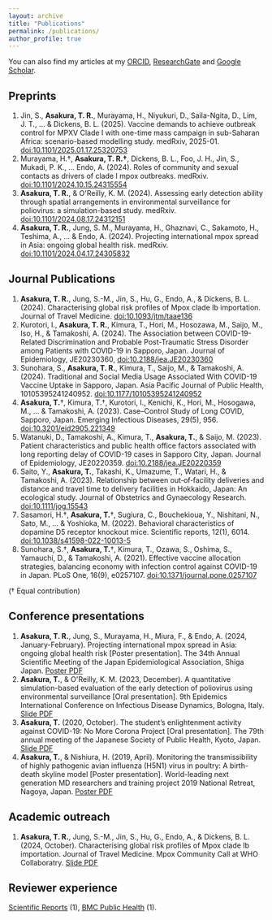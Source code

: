 ```yaml
---
layout: archive
title: "Publications"
permalink: /publications/
author_profile: true
---
```


You can also find my articles at my [ORCID](https://orcid.org/0000-0001-8838-785X), [ResearchGate](https://www.researchgate.net/profile/Toshiaki-Asakura-2) and [Google Scholar](https://scholar.google.com/citations?user=Qn6IIroAAAAJ&hl=ja&oi=ao).

<!--
Citation style is APA, fetched from google scholar
or use doi to APA converter,
https://paperpile.com/t/doi-to-apa-converter/
 -->

## Preprints
1. Jin, S., **Asakura, T. R.**, Murayama, H., Niyukuri, D., Saila-Ngita, D., Lim, J. T., ... & Dickens, B. L. (2025). Vaccine demands to achieve outbreak control for MPXV Clade I with one-time mass campaign in sub-Saharan Africa: scenario-based modelling study. medRxiv, 2025-01. [doi:10.1101/2025.01.17.25320753](https://doi.org/10.1101/2025.01.17.25320753)
1. Murayama, H.†, **Asakura, T. R.†**, Dickens, B. L., Foo, J. H., Jin, S., Mukadi, P. K., … Endo, A. (2024). Roles of community and sexual contacts as drivers of clade I mpox outbreaks. medRxiv. [doi:10.1101/2024.10.15.24315554](https://doi.org/10.1101/2024.10.15.24315554)
1. **Asakura, T. R.**, & O'Reilly, K. M. (2024). Assessing early detection ability through spatial arrangements in environmental surveillance for poliovirus: a simulation-based study. medRxiv. [doi:10.1101/2024.08.17.24312151](https://doi.org/10.1101/2024.08.17.24312151)
1. **Asakura, T. R.**, Jung, S. M., Murayama, H., Ghaznavi, C., Sakamoto, H., Teshima, A., ... & Endo, A. (2024). Projecting international mpox spread in Asia: ongoing global health risk. medRxiv. [doi:10.1101/2024.04.17.24305832](https://doi.org/10.1101/2024.04.17.24305832)

## Journal Publications
1. **Asakura, T. R.**, Jung, S.-M., Jin, S., Hu, G., Endo, A., & Dickens, B. L. (2024). Characterising global risk profiles of Mpox clade Ib importation. Journal of Travel Medicine. [doi:10.1093/jtm/taae136](https://doi.org/10.1093/jtm/taae136)
1. Kurotori, I., **Asakura, T. R.**, Kimura, T., Hori, M., Hosozawa, M., Saijo, M., Iso, H., & Tamakoshi, A. (2024). The Association between COVID-19-Related Discrimination and Probable Post-Traumatic Stress Disorder among Patients with COVID-19 in Sapporo, Japan. Journal of Epidemiology, JE20230360, [doi:10.2188/jea.JE20230360](https://doi.org/10.2188/jea.JE20230360)
1. Sunohara, S., **Asakura, T. R.**, Kimura, T., Saijo, M., & Tamakoshi, A. (2024). Traditional and Social Media Usage Associated With COVID-19 Vaccine Uptake in Sapporo, Japan. Asia Pacific Journal of Public Health, 10105395241240952. [doi:10.1177/10105395241240952](https://doi.org/10.1177/10105395241240952)
1. **Asakura, T.**†, Kimura, T.†, Kurotori, I., Kenichi, K., Hori, M., Hosogawa, M., ... & Tamakoshi, A. (2023). Case–Control Study of Long COVID, Sapporo, Japan. Emerging Infectious Diseases, 29(5), 956. [doi:10.3201/eid2905.221349](https://doi.org/10.3201/eid2905.221349)
1. Watanuki, D., Tamakoshi, A., Kimura, T., **Asakura, T.**, & Saijo, M. (2023). Patient characteristics and public health office factors associated with long reporting delay of COVID-19 cases in Sapporo City, Japan. Journal of Epidemiology, JE20220359. [doi:10.2188/jea.JE20220359](https://doi.org/10.2188/jea.JE20220359)
1. Saito, Y., **Asakura, T.**, Takashi, K., Umazume, T., Watari, H., & Tamakoshi, A. (2023). Relationship between out‐of‐facility deliveries and distance and travel time to delivery facilities in Hokkaido, Japan: An ecological study. Journal of Obstetrics and Gynaecology Research. [doi:10.1111/jog.15543](https://doi.org/10.1111/jog.15543)
1. Sasamori, H.†, **Asakura, T.**†, Sugiura, C., Bouchekioua, Y., Nishitani, N., Sato, M., ... & Yoshioka, M. (2022). Behavioral characteristics of dopamine D5 receptor knockout mice. Scientific reports, 12(1), 6014. [doi:10.1038/s41598-022-10013-5](https://doi.org/10.1038/s41598-022-10013-5)
1. Sunohara, S.†, **Asakura, T.**†, Kimura, T., Ozawa, S., Oshima, S., Yamauchi, D., & Tamakoshi, A. (2021). Effective vaccine allocation strategies, balancing economy with infection control against COVID-19 in Japan. PLoS One, 16(9), e0257107. [doi:10.1371/journal.pone.0257107](https://doi.org/10.1371/journal.pone.0257107)

(† Equal contribution)

## Conference presentations
1. **Asakura, T. R.**, Jung, S., Murayama, H., Miura, F., & Endo, A. (2024, January-February). Projecting international mpox spread in Asia: ongoing global health risk [Poster presentation].
The 34th Annual Scientific Meeting of the Japan Epidemiological Association, Shiga Japan. [Poster PDF](/files/20240118_mpox_JE_joint_symposium.pdf)
1. **Asakura, T.**, & O'Reilly, K. M. (2023, December). A quantitative simulation-based evaluation of the early detection of poliovirus using environmental surveillance [Oral presentation].
9th Epidemics International Conference on Infectious Disease Dynamics, Bologna, Italy. [Slide PDF](/files/20231129_Epidemics_Toshiaki_Asakura.pdf)
1. **Asakura, T.** (2020, October). The student’s enlightenment activity against COVID-19: No More Corona Project [Oral presentation].
The 79th annual meeting of the Japanese Society of Public Health, Kyoto, Japan. [Slide PDF](/files/20201005_79th_annual_meeting_jpn_presentation.pdf)
1. **Asakura, T.**, & Nishiura, H. (2019, April). Monitoring the transmissibility of highly pathogenic avian influenza (H5N1) virus in poultry: A birth-death skyline model [Poster presentation].
World-leading next generation MD researchers and training project 2019 National Retreat, Nagoya, Japan. [Poster PDF](/files/20190525_poster_for_retreat_HN.pdf)


## Academic outreach
1. **Asakura, T. R.**, Jung, S.-M., Jin, S., Hu, G., Endo, A., & Dickens, B. L. (2024, October). Characterising global risk profiles of Mpox clade Ib importation. Journal of Travel Medicine. Mpox Community Call at WHO Collaboratry. [Slide PDF](/files/20241017_WHO_collaboratory.pdf)

<!-- TODO: Add Misc section for the NIID articles.
-->

## Reviewer experience
[Scientific Reports](https://www.nature.com/srep/) (1), [BMC Public Health](https://bmcpublichealth.biomedcentral.com/) (1).